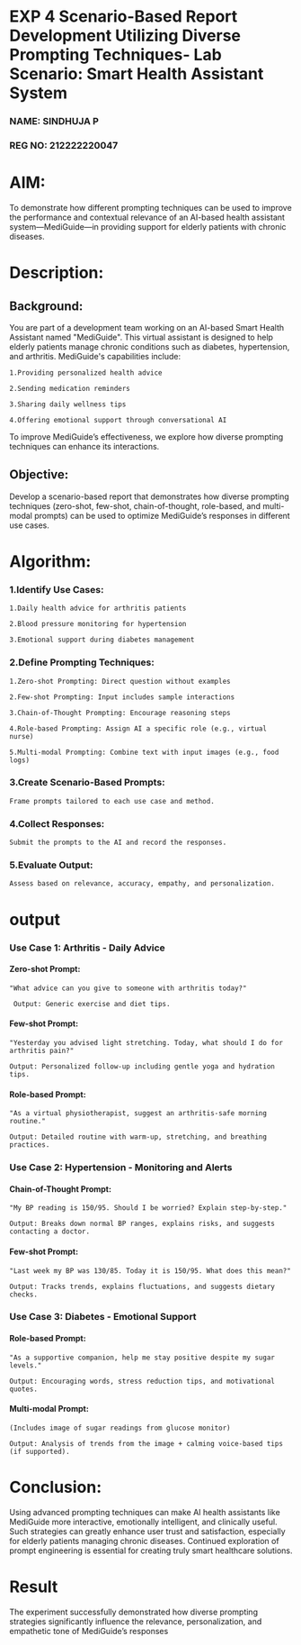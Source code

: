 # EXP 4 Scenario-Based Report Development Utilizing Diverse Prompting Techniques- Lab Scenario: Smart Health Assistant System
### NAME: SINDHUJA P
### REG NO: 212222220047

# AIM:
To demonstrate how different prompting techniques can be used to improve the performance and contextual relevance of an AI-based health assistant system—MediGuide—in providing support for elderly patients with chronic diseases.

# Description: 
## Background:
You are part of a development team working on an AI-based Smart Health Assistant named "MediGuide". This virtual assistant is designed to help elderly patients manage chronic conditions such as diabetes, hypertension, and arthritis. MediGuide's capabilities include:

    1.Providing personalized health advice

    2.Sending medication reminders

    3.Sharing daily wellness tips

    4.Offering emotional support through conversational AI

To improve MediGuide’s effectiveness, we explore how diverse prompting techniques can enhance its interactions.


## Objective:
Develop a scenario-based report that demonstrates how diverse prompting techniques (zero-shot, few-shot, chain-of-thought, role-based, and multi-modal prompts) can be used to optimize MediGuide’s responses in different use cases.

# Algorithm:
### 1.Identify Use Cases:

    1.Daily health advice for arthritis patients

    2.Blood pressure monitoring for hypertension

    3.Emotional support during diabetes management

### 2.Define Prompting Techniques:

    1.Zero-shot Prompting: Direct question without examples

    2.Few-shot Prompting: Input includes sample interactions

    3.Chain-of-Thought Prompting: Encourage reasoning steps

    4.Role-based Prompting: Assign AI a specific role (e.g., virtual nurse)

    5.Multi-modal Prompting: Combine text with input images (e.g., food logs)

### 3.Create Scenario-Based Prompts:

    Frame prompts tailored to each use case and method.

### 4.Collect Responses:

    Submit the prompts to the AI and record the responses.

### 5.Evaluate Output:

    Assess based on relevance, accuracy, empathy, and personalization.

# output

### Use Case 1: Arthritis - Daily Advice

#### Zero-shot Prompt:

    "What advice can you give to someone with arthritis today?"

     Output: Generic exercise and diet tips.

#### Few-shot Prompt:

    "Yesterday you advised light stretching. Today, what should I do for arthritis pain?"

    Output: Personalized follow-up including gentle yoga and hydration tips.

#### Role-based Prompt:

    "As a virtual physiotherapist, suggest an arthritis-safe morning routine."

    Output: Detailed routine with warm-up, stretching, and breathing practices.

### Use Case 2: Hypertension - Monitoring and Alerts

#### Chain-of-Thought Prompt:

    "My BP reading is 150/95. Should I be worried? Explain step-by-step."

    Output: Breaks down normal BP ranges, explains risks, and suggests contacting a doctor.

#### Few-shot Prompt:

    "Last week my BP was 130/85. Today it is 150/95. What does this mean?"

    Output: Tracks trends, explains fluctuations, and suggests dietary checks.

### Use Case 3: Diabetes - Emotional Support

#### Role-based Prompt:

    "As a supportive companion, help me stay positive despite my sugar levels."

    Output: Encouraging words, stress reduction tips, and motivational quotes.

#### Multi-modal Prompt:

    (Includes image of sugar readings from glucose monitor)

    Output: Analysis of trends from the image + calming voice-based tips (if supported).

# Conclusion:

Using advanced prompting techniques can make AI health assistants like MediGuide more interactive, emotionally intelligent, and clinically useful. Such strategies can greatly enhance user trust and satisfaction, especially for elderly patients managing chronic diseases. Continued exploration of prompt engineering is essential for creating truly smart healthcare solutions.



# Result
The experiment successfully demonstrated how diverse prompting strategies significantly influence the relevance, personalization, and empathetic tone of MediGuide’s responses



